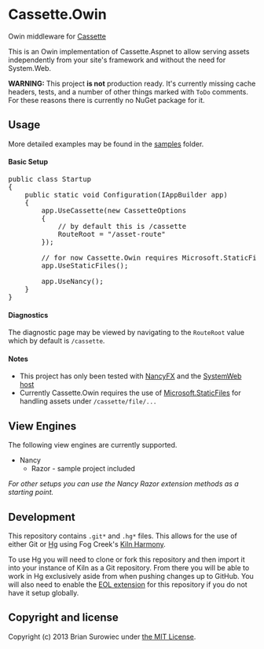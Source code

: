 # Cassette.Owin

Owin middleware for [Cassette](https://github.com/andrewdavey/cassette)

This is an Owin implementation of Cassette.Aspnet to allow serving assets independently from your site's framework and without the need for System.Web.

**WARNING:** This project **is not** production ready. It's currently missing cache headers, tests, and a number of other things marked with `ToDo` comments. For these reasons there is currently no NuGet package for it.


## Usage

More detailed examples may be found in the [samples](/samples) folder.

#### Basic Setup

<pre>
public class Startup
{
	public static void Configuration(IAppBuilder app)
	{
		app.UseCassette(new CassetteOptions
		{
			// by default this is /cassette
			RouteRoot = "/asset-route"
		});

		// for now Cassette.Owin requires Microsoft.StaticFiles
		app.UseStaticFiles();

		app.UseNancy();
	}
}
</pre>

#### Diagnostics

The diagnostic page may be viewed by navigating to the `RouteRoot` value which by default is `/cassette`.

#### Notes

- This project has only been tested with [NancyFX](http://nancyfx.org/) and the [SystemWeb host](https://katanaproject.codeplex.com/SourceControl/latest#src/Microsoft.Owin.Host.SystemWeb/)
- Currently Cassette.Owin requires the use of [Microsoft.StaticFiles](https://katanaproject.codeplex.com/SourceControl/latest#src/Microsoft.Owin.StaticFiles/) for handling assets under `/cassette/file/...`


## View Engines

The following view engines are currently supported.

- Nancy
  - Razor - sample project included

*For other setups you can use the Nancy Razor extension methods as a starting point.*


## Development


This repository contains `.git*` and `.hg*` files. This allows for the use of either Git or [Hg](http://mercurial.selenic.com/) using Fog Creek's [Kiln Harmony](http://www.fogcreek.com/kiln/).

To use Hg you will need to clone or fork this repository and then import it into your instance of Kiln as a Git repository. From there you will be able to work in Hg exclusively aside from when pushing changes up to GitHub. You will also need to enable the [EOL extension](http://mercurial.selenic.com/wiki/EolExtension) for this repository if you do not have it setup globally.


## Copyright and license

Copyright (c) 2013 Brian Surowiec under [the MIT License](LICENSE).